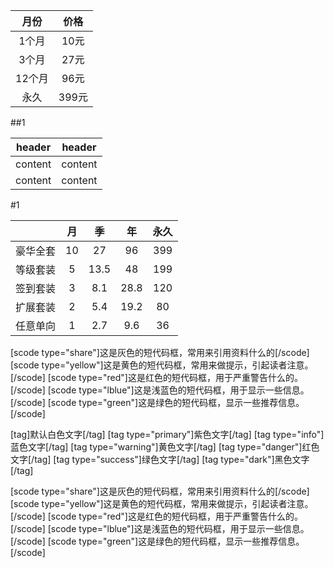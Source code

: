 

|   月份   |   价格   |
|:---:|:---:|
|  1个月  |  10元  |
|  3个月  |  27元  |
| 12个月 | 96元 |
|  永久  |  399元  |
 

##1

| header | header |
|:------:|:------:|
| content | content |
| content | content |

 #1


|  | 月 | 季 | 年 | 永久 |
|:------:|:------:|:------:|:------:|:------:|
| 豪华全套 | 10 | 27 | 96 | 399 |
| 等级套装 | 5 | 13.5 | 48 | 199 |
| 签到套装 | 3 | 8.1 | 28.8 | 120 |
| 扩展套装 | 2 | 5.4 | 19.2 | 80 |
| 任意单向 | 1 | 2.7 | 9.6 | 36 |


[scode type="share"]这是灰色的短代码框，常用来引用资料什么的[/scode]
[scode type="yellow"]这是黄色的短代码框，常用来做提示，引起读者注意。[/scode]
[scode type="red"]这是红色的短代码框，用于严重警告什么的。[/scode]
[scode type="lblue"]这是浅蓝色的短代码框，用于显示一些信息。[/scode]
[scode type="green"]这是绿色的短代码框，显示一些推荐信息。[/scode]

[tag]默认白色文字[/tag]
[tag type="primary"]紫色文字[/tag]
[tag type="info"]蓝色文字[/tag]
[tag type="warning"]黄色文字[/tag]
[tag type="danger"]红色文字[/tag]
[tag type="success"]绿色文字[/tag]
[tag type="dark"]黑色文字[/tag]


[scode type="share"]这是灰色的短代码框，常用来引用资料什么的[/scode]
[scode type="yellow"]这是黄色的短代码框，常用来做提示，引起读者注意。[/scode]
[scode type="red"]这是红色的短代码框，用于严重警告什么的。[/scode]
[scode type="lblue"]这是浅蓝色的短代码框，用于显示一些信息。[/scode]
[scode type="green"]这是绿色的短代码框，显示一些推荐信息。[/scode]
